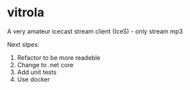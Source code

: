 # vitrola
A very amateur icecast stream client (IceS) - only stream mp3

Next stpes: 
1) Refactor to be more readeble
1) Change to .net core
2) Add unit tests
3) Use docker
